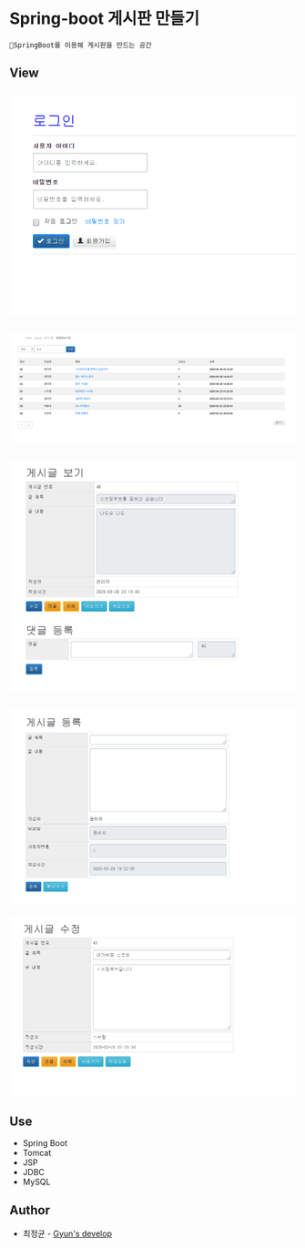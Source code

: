 # Spring-boot 게시판 만들기

    🌱SpringBoot를 이용해 게시판을 만드는 공간



## View
![Login](./img/Login.PNG)
---
![Main](./img/PostMain.PNG)
---
![View](./img/PostView.PNG)
---
![Write](./img/WritePost.PNG)
---
![Update](./img/UpdatePost.PNG)

## Use
* Spring Boot
* Tomcat
* JSP
* JDBC 
* MySQL


## Author
* 최정균 - [Gyun's develop](https://github.com/wjdrbs96)
